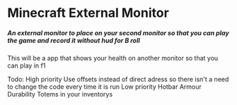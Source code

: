 # Minecraft External Monitor

##### An external monitor to place on your second monitor so that you can play the game and record it without hud for B roll

This will be a app that shows your health on another monitor so that you can play in f1

Todo:
High priority
    Use offsets instead of direct adress so there isn't a need to change the code every time it is run
Low priority
    Hotbar
    Armour Durability
    Totems in your inventorys